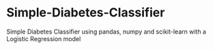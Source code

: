 # Simple-Diabetes-Classifier
Simple Diabetes Classifier using pandas, numpy and scikit-learn with a Logistic Regression model
